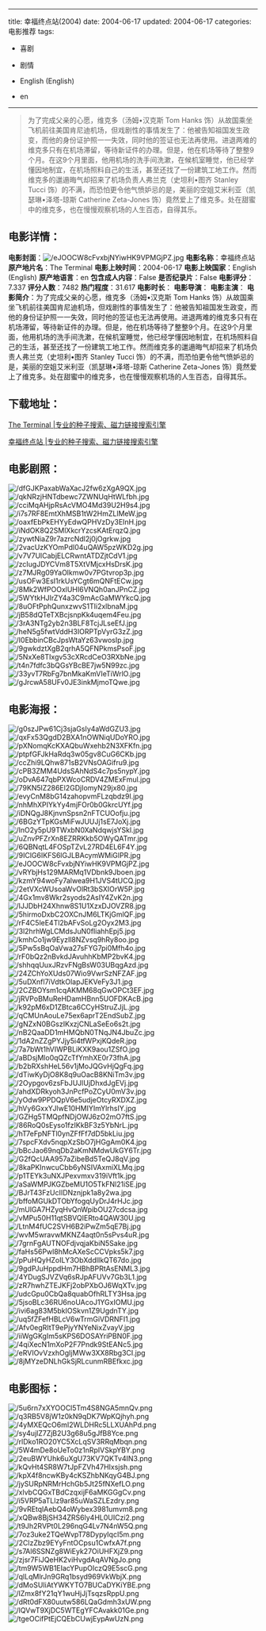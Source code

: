
---
title: 幸福终点站(2004)
date: 2004-06-17
updated: 2004-06-17
categories: 电影推荐
tags:
- 喜剧
- 剧情

- English (English)
- en
---


> 为了完成父亲的心愿，维克多（汤姆•汉克斯 Tom Hanks 饰）从故国乘坐飞机前往美国肯尼迪机场，但戏剧性的事情发生了：他被告知祖国发生政变，而他的身份证护照一一失效，同时他的签证也无法再使用。进退两难的维克多只有在机场滞留，等待新证件的办理。但是，他在机场等待了整整9个月。在这9个月里面，他用机场的洗手间洗漱，在候机室睡觉，他已经学懂因地制宜，在机场照料自己的生活，甚至还找了一份建筑工地工作。然而维克多的邋遢晦气却招来了机场负责人弗兰克（史坦利•图齐 Stanley Tucci 饰）的不满，而恐怕更令他气愤妒忌的是，美丽的空姐艾米利亚（凯瑟琳•泽塔-琼斯 Catherine Zeta-Jones 饰）竟然爱上了维克多。处在甜蜜中的维克多，也在慢慢观察机场的人生百态，自得其乐。

## **电影详情**：

**电影封面**：<img src="https://image.tmdb.org/t/p/w200/eJOOCW8cFvxbjNYiwHK9VPMGjPZ.jpg" alt="/eJOOCW8cFvxbjNYiwHK9VPMGjPZ.jpg" title="/eJOOCW8cFvxbjNYiwHK9VPMGjPZ.jpg">
**电影名称**：幸福终点站
**原产地片名**：The Terminal
**电影上映时间**：2004-06-17
**电影上映国家**：English (English)
**原产地语言**：en
**包含成人内容**：False
**是否纪录片**：False
**电影评分**：7.337
**评分人数**：7482
**热门程度**：31.617
**电影时长**：
**电影导演**：
**电影主演**：
**电影简介**：为了完成父亲的心愿，维克多（汤姆•汉克斯 Tom Hanks 饰）从故国乘坐飞机前往美国肯尼迪机场，但戏剧性的事情发生了：他被告知祖国发生政变，而他的身份证护照一一失效，同时他的签证也无法再使用。进退两难的维克多只有在机场滞留，等待新证件的办理。但是，他在机场等待了整整9个月。在这9个月里面，他用机场的洗手间洗漱，在候机室睡觉，他已经学懂因地制宜，在机场照料自己的生活，甚至还找了一份建筑工地工作。然而维克多的邋遢晦气却招来了机场负责人弗兰克（史坦利•图齐 Stanley Tucci 饰）的不满，而恐怕更令他气愤妒忌的是，美丽的空姐艾米利亚（凯瑟琳•泽塔-琼斯 Catherine Zeta-Jones 饰）竟然爱上了维克多。处在甜蜜中的维克多，也在慢慢观察机场的人生百态，自得其乐。

## **下载地址**：
[The Terminal |专业的种子搜索、磁力链接搜索引擎](https://movie.amd794.com:2083/?search=The%20Terminal&ordering=&mode=match_phrase&page_size=10&page=1)

[幸福终点站 |专业的种子搜索、磁力链接搜索引擎](https://movie.amd794.com:2083/?search=%E5%B9%B8%E7%A6%8F%E7%BB%88%E7%82%B9%E7%AB%99&ordering=&mode=match_phrase&page_size=10&page=1)
 

## **电影剧照**：
<img src="https://image.tmdb.org/t/p/original/dfGJKPaxabWaXacJ2fw6zXgA9QX.jpg" alt="/dfGJKPaxabWaXacJ2fw6zXgA9QX.jpg" title="/dfGJKPaxabWaXacJ2fw6zXgA9QX.jpg"><img src="https://image.tmdb.org/t/p/original/qkNRzjHNTdbewc7ZWNUqHtWLfbh.jpg" alt="/qkNRzjHNTdbewc7ZWNUqHtWLfbh.jpg" title="/qkNRzjHNTdbewc7ZWNUqHtWLfbh.jpg"><img src="https://image.tmdb.org/t/p/original/cciMqAHjpRsAcVMO4Md39U2H9s4.jpg" alt="/cciMqAHjpRsAcVMO4Md39U2H9s4.jpg" title="/cciMqAHjpRsAcVMO4Md39U2H9s4.jpg"><img src="https://image.tmdb.org/t/p/original/i7s7RF8EmtXhMSB1tW2HmZLlMeW.jpg" alt="/i7s7RF8EmtXhMSB1tW2HmZLlMeW.jpg" title="/i7s7RF8EmtXhMSB1tW2HmZLlMeW.jpg"><img src="https://image.tmdb.org/t/p/original/oaxfEbPkEHYyEdwQPHVzDy3EInH.jpg" alt="/oaxfEbPkEHYyEdwQPHVzDy3EInH.jpg" title="/oaxfEbPkEHYyEdwQPHVzDy3EInH.jpg"><img src="https://image.tmdb.org/t/p/original/iNdOK8Q2SMlXkcrYzcsKAtErqzQ.jpg" alt="/iNdOK8Q2SMlXkcrYzcsKAtErqzQ.jpg" title="/iNdOK8Q2SMlXkcrYzcsKAtErqzQ.jpg"><img src="https://image.tmdb.org/t/p/original/zywtNiaZ9r7azrcNdl2j0jOgrkw.jpg" alt="/zywtNiaZ9r7azrcNdl2j0jOgrkw.jpg" title="/zywtNiaZ9r7azrcNdl2j0jOgrkw.jpg"><img src="https://image.tmdb.org/t/p/original/2vacUzKYOmPdI04uQAW5pzWKD2g.jpg" alt="/2vacUzKYOmPdI04uQAW5pzWKD2g.jpg" title="/2vacUzKYOmPdI04uQAW5pzWKD2g.jpg"><img src="https://image.tmdb.org/t/p/original/v7V7UlCabjELCRwntATDZjtCdV1.jpg" alt="/v7V7UlCabjELCRwntATDZjtCdV1.jpg" title="/v7V7UlCabjELCRwntATDZjtCdV1.jpg"><img src="https://image.tmdb.org/t/p/original/zcIugJDYCVm8T5XtVMjcxHsDrsK.jpg" alt="/zcIugJDYCVm8T5XtVMjcxHsDrsK.jpg" title="/zcIugJDYCVm8T5XtVMjcxHsDrsK.jpg"><img src="https://image.tmdb.org/t/p/original/z7MJRg09YaOlkmw0v7PGtvrop3p.jpg" alt="/z7MJRg09YaOlkmw0v7PGtvrop3p.jpg" title="/z7MJRg09YaOlkmw0v7PGtvrop3p.jpg"><img src="https://image.tmdb.org/t/p/original/usOFw3EsI1rkUsYCgt6mQNFtECw.jpg" alt="/usOFw3EsI1rkUsYCgt6mQNFtECw.jpg" title="/usOFw3EsI1rkUsYCgt6mQNFtECw.jpg"><img src="https://image.tmdb.org/t/p/original/8Mk2WfPOOxlUHI6VNQh0anJPnCZ.jpg" alt="/8Mk2WfPOOxlUHI6VNQh0anJPnCZ.jpg" title="/8Mk2WfPOOxlUHI6VNQh0anJPnCZ.jpg"><img src="https://image.tmdb.org/t/p/original/5WYtkHJIrZY4a3C9mAcGaMWYkcQ.jpg" alt="/5WYtkHJIrZY4a3C9mAcGaMWYkcQ.jpg" title="/5WYtkHJIrZY4a3C9mAcGaMWYkcQ.jpg"><img src="https://image.tmdb.org/t/p/original/8uOFtPphQunxzwvS1TIi2xlbnaM.jpg" alt="/8uOFtPphQunxzwvS1TIi2xlbnaM.jpg" title="/8uOFtPphQunxzwvS1TIi2xlbnaM.jpg"><img src="https://image.tmdb.org/t/p/original/jB58dQTeTXBcjsnpKk4uqem4Feu.jpg" alt="/jB58dQTeTXBcjsnpKk4uqem4Feu.jpg" title="/jB58dQTeTXBcjsnpKk4uqem4Feu.jpg"><img src="https://image.tmdb.org/t/p/original/3rA3NTg2yb2n3BLF8TcjJLseEfJ.jpg" alt="/3rA3NTg2yb2n3BLF8TcjJLseEfJ.jpg" title="/3rA3NTg2yb2n3BLF8TcjJLseEfJ.jpg"><img src="https://image.tmdb.org/t/p/original/heN5g5fwtVddH3IORPTpVyrG3zZ.jpg" alt="/heN5g5fwtVddH3IORPTpVyrG3zZ.jpg" title="/heN5g5fwtVddH3IORPTpVyrG3zZ.jpg"><img src="https://image.tmdb.org/t/p/original/I0EbbinCBcJpsWtaYz63vwosIp.jpg" alt="/I0EbbinCBcJpsWtaYz63vwosIp.jpg" title="/I0EbbinCBcJpsWtaYz63vwosIp.jpg"><img src="https://image.tmdb.org/t/p/original/9gwkdztXgB2qrhA5QFNPkmsPsoF.jpg" alt="/9gwkdztXgB2qrhA5QFNPkmsPsoF.jpg" title="/9gwkdztXgB2qrhA5QFNPkmsPsoF.jpg"><img src="https://image.tmdb.org/t/p/original/5NxXe8TIxgv53cXRcdCeO3RXbNe.jpg" alt="/5NxXe8TIxgv53cXRcdCeO3RXbNe.jpg" title="/5NxXe8TIxgv53cXRcdCeO3RXbNe.jpg"><img src="https://image.tmdb.org/t/p/original/t4n7fdfc3bQGsYBcBE7jw5N99zc.jpg" alt="/t4n7fdfc3bQGsYBcBE7jw5N99zc.jpg" title="/t4n7fdfc3bQGsYBcBE7jw5N99zc.jpg"><img src="https://image.tmdb.org/t/p/original/33yvT7RbFg7bnMkaKmVIeTiWrlO.jpg" alt="/33yvT7RbFg7bnMkaKmVIeTiWrlO.jpg" title="/33yvT7RbFg7bnMkaKmVIeTiWrlO.jpg"><img src="https://image.tmdb.org/t/p/original/gJrcwA58UFv0JE3inkMjmoTQwe.jpg" alt="/gJrcwA58UFv0JE3inkMjmoTQwe.jpg" title="/gJrcwA58UFv0JE3inkMjmoTQwe.jpg">

## **电影海报**：
<img src="https://image.tmdb.org/t/p/original/g0szJPw61Cj3sjaGsIy4aWdGZU3.jpg" alt="/g0szJPw61Cj3sjaGsIy4aWdGZU3.jpg" title="/g0szJPw61Cj3sjaGsIy4aWdGZU3.jpg"><img src="https://image.tmdb.org/t/p/original/qxFx53QgdD2BXA1nOWNiqUDoYRO.jpg" alt="/qxFx53QgdD2BXA1nOWNiqUDoYRO.jpg" title="/qxFx53QgdD2BXA1nOWNiqUDoYRO.jpg"><img src="https://image.tmdb.org/t/p/original/pXNomqKcKXAQbuWxehb2N3XFKfn.jpg" alt="/pXNomqKcKXAQbuWxehb2N3XFKfn.jpg" title="/pXNomqKcKXAQbuWxehb2N3XFKfn.jpg"><img src="https://image.tmdb.org/t/p/original/ptpfGFJkHaRdq3w05gv8CuG6CKb.jpg" alt="/ptpfGFJkHaRdq3w05gv8CuG6CKb.jpg" title="/ptpfGFJkHaRdq3w05gv8CuG6CKb.jpg"><img src="https://image.tmdb.org/t/p/original/ccZhi9LQhw871sB2VNsOAGifru9.jpg" alt="/ccZhi9LQhw871sB2VNsOAGifru9.jpg" title="/ccZhi9LQhw871sB2VNsOAGifru9.jpg"><img src="https://image.tmdb.org/t/p/original/cPB3ZMM4UdsSAhNdS4c7ps5nypY.jpg" alt="/cPB3ZMM4UdsSAhNdS4c7ps5nypY.jpg" title="/cPB3ZMM4UdsSAhNdS4c7ps5nypY.jpg"><img src="https://image.tmdb.org/t/p/original/oDvA647qbPXWcoCRDV4ZMExFmul.jpg" alt="/oDvA647qbPXWcoCRDV4ZMExFmul.jpg" title="/oDvA647qbPXWcoCRDV4ZMExFmul.jpg"><img src="https://image.tmdb.org/t/p/original/79KN5lZ286El2GDjIomyN29jx80.jpg" alt="/79KN5lZ286El2GDjIomyN29jx80.jpg" title="/79KN5lZ286El2GDjIomyN29jx80.jpg"><img src="https://image.tmdb.org/t/p/original/evyCnM8bG14zahopvmFLzqbdz9l.jpg" alt="/evyCnM8bG14zahopvmFLzqbdz9l.jpg" title="/evyCnM8bG14zahopvmFLzqbdz9l.jpg"><img src="https://image.tmdb.org/t/p/original/nhMhXPIYkYy4mjFOr0b0GkrcUYf.jpg" alt="/nhMhXPIYkYy4mjFOr0b0GkrcUYf.jpg" title="/nhMhXPIYkYy4mjFOr0b0GkrcUYf.jpg"><img src="https://image.tmdb.org/t/p/original/iDNQgJ8KjnvnSpsn2nFTCUOofju.jpg" alt="/iDNQgJ8KjnvnSpsn2nFTCUOofju.jpg" title="/iDNQgJ8KjnvnSpsn2nFTCUOofju.jpg"><img src="https://image.tmdb.org/t/p/original/6BGzYTpKGsMiFwJUUJj1sE7JoXj.jpg" alt="/6BGzYTpKGsMiFwJUUJj1sE7JoXj.jpg" title="/6BGzYTpKGsMiFwJUUJj1sE7JoXj.jpg"><img src="https://image.tmdb.org/t/p/original/lnO2y5pU9TWxbN0XaNdqwjsYSkl.jpg" alt="/lnO2y5pU9TWxbN0XaNdqwjsYSkl.jpg" title="/lnO2y5pU9TWxbN0XaNdqwjsYSkl.jpg"><img src="https://image.tmdb.org/t/p/original/uZnvPFZrXn8EZRRKkb5OWyQATmr.jpg" alt="/uZnvPFZrXn8EZRRKkb5OWyQATmr.jpg" title="/uZnvPFZrXn8EZRRKkb5OWyQATmr.jpg"><img src="https://image.tmdb.org/t/p/original/6QBNqtL4FOSpTZvL27RD4EL6F4Y.jpg" alt="/6QBNqtL4FOSpTZvL27RD4EL6F4Y.jpg" title="/6QBNqtL4FOSpTZvL27RD4EL6F4Y.jpg"><img src="https://image.tmdb.org/t/p/original/9IClG6IKFS6lGJLBAcymWMiGlPR.jpg" alt="/9IClG6IKFS6lGJLBAcymWMiGlPR.jpg" title="/9IClG6IKFS6lGJLBAcymWMiGlPR.jpg"><img src="https://image.tmdb.org/t/p/original/eJOOCW8cFvxbjNYiwHK9VPMGjPZ.jpg" alt="/eJOOCW8cFvxbjNYiwHK9VPMGjPZ.jpg" title="/eJOOCW8cFvxbjNYiwHK9VPMGjPZ.jpg"><img src="https://image.tmdb.org/t/p/original/vRYbjHs129MARMq1VDbnk9Jboen.jpg" alt="/vRYbjHs129MARMq1VDbnk9Jboen.jpg" title="/vRYbjHs129MARMq1VDbnk9Jboen.jpg"><img src="https://image.tmdb.org/t/p/original/kzmY94woFy7alwea9H1JVS4tUCQ.jpg" alt="/kzmY94woFy7alwea9H1JVS4tUCQ.jpg" title="/kzmY94woFy7alwea9H1JVS4tUCQ.jpg"><img src="https://image.tmdb.org/t/p/original/2etVXcWUsoaWvOlRt3bSXIOrW5P.jpg" alt="/2etVXcWUsoaWvOlRt3bSXIOrW5P.jpg" title="/2etVXcWUsoaWvOlRt3bSXIOrW5P.jpg"><img src="https://image.tmdb.org/t/p/original/4Gx1mv8Wkr2syods2AsIY4ZvK2n.jpg" alt="/4Gx1mv8Wkr2syods2AsIY4ZvK2n.jpg" title="/4Gx1mv8Wkr2syods2AsIY4ZvK2n.jpg"><img src="https://image.tmdb.org/t/p/original/lJJDbH24Xhnw8S1U1XzxDJOVZR8.jpg" alt="/lJJDbH24Xhnw8S1U1XzxDJOVZR8.jpg" title="/lJJDbH24Xhnw8S1U1XzxDJOVZR8.jpg"><img src="https://image.tmdb.org/t/p/original/5hirmoDxbC2OXCnJM6LTKjGmlQF.jpg" alt="/5hirmoDxbC2OXCnJM6LTKjGmlQF.jpg" title="/5hirmoDxbC2OXCnJM6LTKjGmlQF.jpg"><img src="https://image.tmdb.org/t/p/original/rF4C5leE4Tl2bAFvSoLg2Oyx2M3.jpg" alt="/rF4C5leE4Tl2bAFvSoLg2Oyx2M3.jpg" title="/rF4C5leE4Tl2bAFvSoLg2Oyx2M3.jpg"><img src="https://image.tmdb.org/t/p/original/3l2hrhWgLCMdsJuN0fIiahhEpj5.jpg" alt="/3l2hrhWgLCMdsJuN0fIiahhEpj5.jpg" title="/3l2hrhWgLCMdsJuN0fIiahhEpj5.jpg"><img src="https://image.tmdb.org/t/p/original/kmhCo1jw9EyzIl8NZvsq9hRy8oo.jpg" alt="/kmhCo1jw9EyzIl8NZvsq9hRy8oo.jpg" title="/kmhCo1jw9EyzIl8NZvsq9hRy8oo.jpg"><img src="https://image.tmdb.org/t/p/original/5Pw5sBqOaVwa27sFYG7pi0Mfh4o.jpg" alt="/5Pw5sBqOaVwa27sFYG7pi0Mfh4o.jpg" title="/5Pw5sBqOaVwa27sFYG7pi0Mfh4o.jpg"><img src="https://image.tmdb.org/t/p/original/rF0bQz2nBvkdJAvuhhKbMP2bvK4.jpg" alt="/rF0bQz2nBvkdJAvuhhKbMP2bvK4.jpg" title="/rF0bQz2nBvkdJAvuhhKbMP2bvK4.jpg"><img src="https://image.tmdb.org/t/p/original/shhqqUuxJRzvFNgBsW03UBqgAzd.jpg" alt="/shhqqUuxJRzvFNgBsW03UBqgAzd.jpg" title="/shhqqUuxJRzvFNgBsW03UBqgAzd.jpg"><img src="https://image.tmdb.org/t/p/original/24ZChYoXUds07Wio9VwrSzNFZAF.jpg" alt="/24ZChYoXUds07Wio9VwrSzNFZAF.jpg" title="/24ZChYoXUds07Wio9VwrSzNFZAF.jpg"><img src="https://image.tmdb.org/t/p/original/5uDXnfl7iVdtkOlapJEKVeFy3J1.jpg" alt="/5uDXnfl7iVdtkOlapJEKVeFy3J1.jpg" title="/5uDXnfl7iVdtkOlapJEKVeFy3J1.jpg"><img src="https://image.tmdb.org/t/p/original/2CZBOYsm1cqAKMM68qGwOPCt3EF.jpg" alt="/2CZBOYsm1cqAKMM68qGwOPCt3EF.jpg" title="/2CZBOYsm1cqAKMM68qGwOPCt3EF.jpg"><img src="https://image.tmdb.org/t/p/original/jRVPoBMuReHDamHBnn5UOFDKAcB.jpg" alt="/jRVPoBMuReHDamHBnn5UOFDKAcB.jpg" title="/jRVPoBMuReHDamHBnn5UOFDKAcB.jpg"><img src="https://image.tmdb.org/t/p/original/k92pM6xD1ZBtca6CCyHStruZJjL.jpg" alt="/k92pM6xD1ZBtca6CCyHStruZJjL.jpg" title="/k92pM6xD1ZBtca6CCyHStruZJjL.jpg"><img src="https://image.tmdb.org/t/p/original/qCMUnAouLe75ex6aprT2EndSubZ.jpg" alt="/qCMUnAouLe75ex6aprT2EndSubZ.jpg" title="/qCMUnAouLe75ex6aprT2EndSubZ.jpg"><img src="https://image.tmdb.org/t/p/original/gNZxN0BGszIKxzjCNLaSeEo6s2t.jpg" alt="/gNZxN0BGszIKxzjCNLaSeEo6s2t.jpg" title="/gNZxN0BGszIKxzjCNLaSeEo6s2t.jpg"><img src="https://image.tmdb.org/t/p/original/nB2QaaDD1mHMQbN0TNqJN4JbuZc.jpg" alt="/nB2QaaDD1mHMQbN0TNqJN4JbuZc.jpg" title="/nB2QaaDD1mHMQbN0TNqJN4JbuZc.jpg"><img src="https://image.tmdb.org/t/p/original/1dA2nZZgPYJjy5i4tfWPxjKQdeR.jpg" alt="/1dA2nZZgPYJjy5i4tfWPxjKQdeR.jpg" title="/1dA2nZZgPYJjy5i4tfWPxjKQdeR.jpg"><img src="https://image.tmdb.org/t/p/original/7a7bWt1hVIWPBLiKXK9aou1ZSfO.jpg" alt="/7a7bWt1hVIWPBLiKXK9aou1ZSfO.jpg" title="/7a7bWt1hVIWPBLiKXK9aou1ZSfO.jpg"><img src="https://image.tmdb.org/t/p/original/aBDsjMlo0qQZcTfYmhXE0r73fhA.jpg" alt="/aBDsjMlo0qQZcTfYmhXE0r73fhA.jpg" title="/aBDsjMlo0qQZcTfYmhXE0r73fhA.jpg"><img src="https://image.tmdb.org/t/p/original/b2bRXshHeL56v1jMoJQGvHjQgFq.jpg" alt="/b2bRXshHeL56v1jMoJQGvHjQgFq.jpg" title="/b2bRXshHeL56v1jMoJQGvHjQgFq.jpg"><img src="https://image.tmdb.org/t/p/original/dTiwKyDjO8K8q9uOacB8KNiTm3v.jpg" alt="/dTiwKyDjO8K8q9uOacB8KNiTm3v.jpg" title="/dTiwKyDjO8K8q9uOacB8KNiTm3v.jpg"><img src="https://image.tmdb.org/t/p/original/2Oypgov6zsFbJUJlUjDhxdJgEVj.jpg" alt="/2Oypgov6zsFbJUJlUjDhxdJgEVj.jpg" title="/2Oypgov6zsFbJUJlUjDhxdJgEVj.jpg"><img src="https://image.tmdb.org/t/p/original/ahdXDRkyoh3JnPcfPoZCyU0mV3v.jpg" alt="/ahdXDRkyoh3JnPcfPoZCyU0mV3v.jpg" title="/ahdXDRkyoh3JnPcfPoZCyU0mV3v.jpg"><img src="https://image.tmdb.org/t/p/original/yOdw9PPDQpV6e5udjeOtcyRXDXZ.jpg" alt="/yOdw9PPDQpV6e5udjeOtcyRXDXZ.jpg" title="/yOdw9PPDQpV6e5udjeOtcyRXDXZ.jpg"><img src="https://image.tmdb.org/t/p/original/hVy6GxxYJlwE10HMIYImYlrhsIY.jpg" alt="/hVy6GxxYJlwE10HMIYImYlrhsIY.jpg" title="/hVy6GxxYJlwE10HMIYImYlrhsIY.jpg"><img src="https://image.tmdb.org/t/p/original/GZHg5TMQpfNDjOWJ6zO2mO7ftS.jpg" alt="/GZHg5TMQpfNDjOWJ6zO2mO7ftS.jpg" title="/GZHg5TMQpfNDjOWJ6zO2mO7ftS.jpg"><img src="https://image.tmdb.org/t/p/original/86RoQ0sEyso1fzIKkBF3z5YbNrL.jpg" alt="/86RoQ0sEyso1fzIKkBF3z5YbNrL.jpg" title="/86RoQ0sEyso1fzIKkBF3z5YbNrL.jpg"><img src="https://image.tmdb.org/t/p/original/hT7eFpNFTl0ynZFfFf7dD5bkLiu.jpg" alt="/hT7eFpNFTl0ynZFfFf7dD5bkLiu.jpg" title="/hT7eFpNFTl0ynZFfFf7dD5bkLiu.jpg"><img src="https://image.tmdb.org/t/p/original/7spcFXdv5nqpXzSbO7jHGgAm0K4.jpg" alt="/7spcFXdv5nqpXzSbO7jHGgAm0K4.jpg" title="/7spcFXdv5nqpXzSbO7jHGgAm0K4.jpg"><img src="https://image.tmdb.org/t/p/original/bBcJao69nqDb2aKmNMdwUkGY6Tr.jpg" alt="/bBcJao69nqDb2aKmNMdwUkGY6Tr.jpg" title="/bBcJao69nqDb2aKmNMdwUkGY6Tr.jpg"><img src="https://image.tmdb.org/t/p/original/G2fQcUAA957aZibeBd5TeQJ8qV.jpg" alt="/G2fQcUAA957aZibeBd5TeQJ8qV.jpg" title="/G2fQcUAA957aZibeBd5TeQJ8qV.jpg"><img src="https://image.tmdb.org/t/p/original/8kaPKInwcuCbb6yNSIVAxmiXLMq.jpg" alt="/8kaPKInwcuCbb6yNSIVAxmiXLMq.jpg" title="/8kaPKInwcuCbb6yNSIVAxmiXLMq.jpg"><img src="https://image.tmdb.org/t/p/original/p1TEYk3uNXJPexvmxv319iVft1k.jpg" alt="/p1TEYk3uNXJPexvmxv319iVft1k.jpg" title="/p1TEYk3uNXJPexvmxv319iVft1k.jpg"><img src="https://image.tmdb.org/t/p/original/aSaWMPJKGZbeMU1O5TkFNl21iSE.jpg" alt="/aSaWMPJKGZbeMU1O5TkFNl21iSE.jpg" title="/aSaWMPJKGZbeMU1O5TkFNl21iSE.jpg"><img src="https://image.tmdb.org/t/p/original/BJrT43FzUcIIDNznjpk1a8y2wa.jpg" alt="/BJrT43FzUcIIDNznjpk1a8y2wa.jpg" title="/BJrT43FzUcIIDNznjpk1a8y2wa.jpg"><img src="https://image.tmdb.org/t/p/original/bffoMGUkDTObYfogqUyDrJ4rHJc.jpg" alt="/bffoMGUkDTObYfogqUyDrJ4rHJc.jpg" title="/bffoMGUkDTObYfogqUyDrJ4rHJc.jpg"><img src="https://image.tmdb.org/t/p/original/mUlGA7HZyqHvQnWpibOU27cdcsa.jpg" alt="/mUlGA7HZyqHvQnWpibOU27cdcsa.jpg" title="/mUlGA7HZyqHvQnWpibOU27cdcsa.jpg"><img src="https://image.tmdb.org/t/p/original/vMPu50H11qtSBVQIERto4QAW30U.jpg" alt="/vMPu50H11qtSBVQIERto4QAW30U.jpg" title="/vMPu50H11qtSBVQIERto4QAW30U.jpg"><img src="https://image.tmdb.org/t/p/original/LtnM4fUC2SVH6B2iPwZm5qE7Bj.jpg" alt="/LtnM4fUC2SVH6B2iPwZm5qE7Bj.jpg" title="/LtnM4fUC2SVH6B2iPwZm5qE7Bj.jpg"><img src="https://image.tmdb.org/t/p/original/wvM5wravwMKNZ4aqt0n5sPvs4uR.jpg" alt="/wvM5wravwMKNZ4aqt0n5sPvs4uR.jpg" title="/wvM5wravwMKNZ4aqt0n5sPvs4uR.jpg"><img src="https://image.tmdb.org/t/p/original/7grnFgAUTNOFdjvqjaKbiN5Sake.jpg" alt="/7grnFgAUTNOFdjvqjaKbiN5Sake.jpg" title="/7grnFgAUTNOFdjvqjaKbiN5Sake.jpg"><img src="https://image.tmdb.org/t/p/original/faHs56Pwl8hMcAXeScCCVpks5k7.jpg" alt="/faHs56Pwl8hMcAXeScCCVpks5k7.jpg" title="/faHs56Pwl8hMcAXeScCCVpks5k7.jpg"><img src="https://image.tmdb.org/t/p/original/pPuHQyHZoILY3ObXddlIkQT67do.jpg" alt="/pPuHQyHZoILY3ObXddlIkQT67do.jpg" title="/pPuHQyHZoILY3ObXddlIkQT67do.jpg"><img src="https://image.tmdb.org/t/p/original/9gdPJuHppdHm7HBhBPRtAsENML3.jpg" alt="/9gdPJuHppdHm7HBhBPRtAsENML3.jpg" title="/9gdPJuHppdHm7HBhBPRtAsENML3.jpg"><img src="https://image.tmdb.org/t/p/original/4YDugSJVZVq6sRJpAFUVv7Gb3L1.jpg" alt="/4YDugSJVZVq6sRJpAFUVv7Gb3L1.jpg" title="/4YDugSJVZVq6sRJpAFUVv7Gb3L1.jpg"><img src="https://image.tmdb.org/t/p/original/zR7hwhZTEJKFj2obPXbOJ6WqXTv.jpg" alt="/zR7hwhZTEJKFj2obPXbOJ6WqXTv.jpg" title="/zR7hwhZTEJKFj2obPXbOJ6WqXTv.jpg"><img src="https://image.tmdb.org/t/p/original/udcGpu0CbQa8quabOfhRLTY3Hsa.jpg" alt="/udcGpu0CbQa8quabOfhRLTY3Hsa.jpg" title="/udcGpu0CbQa8quabOfhRLTY3Hsa.jpg"><img src="https://image.tmdb.org/t/p/original/5jsoBLc36RU6noUAcoJ1YGxIOMU.jpg" alt="/5jsoBLc36RU6noUAcoJ1YGxIOMU.jpg" title="/5jsoBLc36RU6noUAcoJ1YGxIOMU.jpg"><img src="https://image.tmdb.org/t/p/original/ivi6ag83M5bkIOSkvn1Z9UgdnTY.jpg" alt="/ivi6ag83M5bkIOSkvn1Z9UgdnTY.jpg" title="/ivi6ag83M5bkIOSkvn1Z9UgdnTY.jpg"><img src="https://image.tmdb.org/t/p/original/uq5fZFefHBLcV6wTrmGiVDRNFI1.jpg" alt="/uq5fZFefHBLcV6wTrmGiVDRNFI1.jpg" title="/uq5fZFefHBLcV6wTrmGiVDRNFI1.jpg"><img src="https://image.tmdb.org/t/p/original/Afv0egRItT9ePjyYNYeNixZvayV.jpg" alt="/Afv0egRItT9ePjyYNYeNixZvayV.jpg" title="/Afv0egRItT9ePjyYNYeNixZvayV.jpg"><img src="https://image.tmdb.org/t/p/original/iiWgGKgIm5sKPS6DOSAYriPBN0F.jpg" alt="/iiWgGKgIm5sKPS6DOSAYriPBN0F.jpg" title="/iiWgGKgIm5sKPS6DOSAYriPBN0F.jpg"><img src="https://image.tmdb.org/t/p/original/4qiXecN1mXoP2F7Pndk9StEANc5.jpg" alt="/4qiXecN1mXoP2F7Pndk9StEANc5.jpg" title="/4qiXecN1mXoP2F7Pndk9StEANc5.jpg"><img src="https://image.tmdb.org/t/p/original/eRVIOvVzxhOgIjMWw3XX8Rbg3CI.jpg" alt="/eRVIOvVzxhOgIjMWw3XX8Rbg3CI.jpg" title="/eRVIOvVzxhOgIjMWw3XX8Rbg3CI.jpg"><img src="https://image.tmdb.org/t/p/original/8jMYzeDNLhGkSjRLcunmRBEfkxc.jpg" alt="/8jMYzeDNLhGkSjRLcunmRBEfkxc.jpg" title="/8jMYzeDNLhGkSjRLcunmRBEfkxc.jpg">

## **电影图标**：
<img src="https://image.tmdb.org/t/p/original/5u6rn7xXYOOCl5Tm4S8NGA5mnQv.png" alt="/5u6rn7xXYOOCl5Tm4S8NGA5mnQv.png" title="/5u6rn7xXYOOCl5Tm4S8NGA5mnQv.png"><img src="https://image.tmdb.org/t/p/original/q3RB5V8jW1z0kN9qDK7WpKQjhyh.png" alt="/q3RB5V8jW1z0kN9qDK7WpKQjhyh.png" title="/q3RB5V8jW1z0kN9qDK7WpKQjhyh.png"><img src="https://image.tmdb.org/t/p/original/4yMXEQcO6mI2WLDHRc5LLXUAhPd.png" alt="/4yMXEQcO6mI2WLDHRc5LLXUAhPd.png" title="/4yMXEQcO6mI2WLDHRc5LLXUAhPd.png"><img src="https://image.tmdb.org/t/p/original/sy4ujlZ7ZjB2U3g68u5gJfB8Yce.png" alt="/sy4ujlZ7ZjB2U3g68u5gJfB8Yce.png" title="/sy4ujlZ7ZjB2U3g68u5gJfB8Yce.png"><img src="https://image.tmdb.org/t/p/original/rlDko1RO20YC5XcLqSV3RRqMbqn.png" alt="/rlDko1RO20YC5XcLqSV3RRqMbqn.png" title="/rlDko1RO20YC5XcLqSV3RRqMbqn.png"><img src="https://image.tmdb.org/t/p/original/5W4mDe8oUeTo0z1nRpIVSkpYBY.png" alt="/5W4mDe8oUeTo0z1nRpIVSkpYBY.png" title="/5W4mDe8oUeTo0z1nRpIVSkpYBY.png"><img src="https://image.tmdb.org/t/p/original/2euBWYUhk6uXgU73KV7QKTv4IN3.png" alt="/2euBWYUhk6uXgU73KV7QKTv4IN3.png" title="/2euBWYUhk6uXgU73KV7QKTv4IN3.png"><img src="https://image.tmdb.org/t/p/original/kQvHt4SR8W7tJpFZVh47HIxsjsh.png" alt="/kQvHt4SR8W7tJpFZVh47HIxsjsh.png" title="/kQvHt4SR8W7tJpFZVh47HIxsjsh.png"><img src="https://image.tmdb.org/t/p/original/kpX4f8ncwKBy4cKSZhbNKqyG4BJ.png" alt="/kpX4f8ncwKBy4cKSZhbNKqyG4BJ.png" title="/kpX4f8ncwKBy4cKSZhbNKqyG4BJ.png"><img src="https://image.tmdb.org/t/p/original/jySURpNRMrHchGb5Jt25fNXefLO.png" alt="/jySURpNRMrHchGb5Jt25fNXefLO.png" title="/jySURpNRMrHchGb5Jt25fNXefLO.png"><img src="https://image.tmdb.org/t/p/original/xlvbCQGxTBdCzqxijF6aMKGGgCv.png" alt="/xlvbCQGxTBdCzqxijF6aMKGGgCv.png" title="/xlvbCQGxTBdCzqxijF6aMKGGgCv.png"><img src="https://image.tmdb.org/t/p/original/i5VRP5aTLlz9ar85uWaSZLEzdry.png" alt="/i5VRP5aTLlz9ar85uWaSZLEzdry.png" title="/i5VRP5aTLlz9ar85uWaSZLEzdry.png"><img src="https://image.tmdb.org/t/p/original/9vREtqlAebQ4oWybex3981umvm8.png" alt="/9vREtqlAebQ4oWybex3981umvm8.png" title="/9vREtqlAebQ4oWybex3981umvm8.png"><img src="https://image.tmdb.org/t/p/original/xQBw8BjSH34ZRS6ly4HL0UICzi2.png" alt="/xQBw8BjSH34ZRS6ly4HL0UICzi2.png" title="/xQBw8BjSH34ZRS6ly4HL0UICzi2.png"><img src="https://image.tmdb.org/t/p/original/t9Jh2RVPt0L296nqG4Lv7N4nW5Q.png" alt="/t9Jh2RVPt0L296nqG4Lv7N4nW5Q.png" title="/t9Jh2RVPt0L296nqG4Lv7N4nW5Q.png"><img src="https://image.tmdb.org/t/p/original/7oz3uke2TQeWvpT78DypyIqcI5m.png" alt="/7oz3uke2TQeWvpT78DypyIqcI5m.png" title="/7oz3uke2TQeWvpT78DypyIqcI5m.png"><img src="https://image.tmdb.org/t/p/original/2ClzZbz9EYyFntOCpsu1CwfxA7f.png" alt="/2ClzZbz9EYyFntOCpsu1CwfxA7f.png" title="/2ClzZbz9EYyFntOCpsu1CwfxA7f.png"><img src="https://image.tmdb.org/t/p/original/s7Al6SSNZg8WiEyk27OiUHFXjZ9.png" alt="/s7Al6SSNZg8WiEyk27OiUHFXjZ9.png" title="/s7Al6SSNZg8WiEyk27OiUHFXjZ9.png"><img src="https://image.tmdb.org/t/p/original/zjsr7FiJQeHK2viHvgdAqAVNgJo.png" alt="/zjsr7FiJQeHK2viHvgdAqAVNgJo.png" title="/zjsr7FiJQeHK2viHvgdAqAVNgJo.png"><img src="https://image.tmdb.org/t/p/original/tm9W5WB1EIacYPupOIczQ9E5scG.png" alt="/tm9W5WB1EIacYPupOIczQ9E5scG.png" title="/tm9W5WB1EIacYPupOIczQ9E5scG.png"><img src="https://image.tmdb.org/t/p/original/qlLqMlrJn9GRq1bsyd969VkWbjX.png" alt="/qlLqMlrJn9GRq1bsyd969VkWbjX.png" title="/qlLqMlrJn9GRq1bsyd969VkWbjX.png"><img src="https://image.tmdb.org/t/p/original/dMoSUIiAtYWKYTO7BUCaDYKiYBE.png" alt="/dMoSUIiAtYWKYTO7BUCaDYKiYBE.png" title="/dMoSUIiAtYWKYTO7BUCaDYKiYBE.png"><img src="https://image.tmdb.org/t/p/original/lZmx8fY21qY1wuHjJjTsqzsRppU.png" alt="/lZmx8fY21qY1wuHjJjTsqzsRppU.png" title="/lZmx8fY21qY1wuHjJjTsqzsRppU.png"><img src="https://image.tmdb.org/t/p/original/dRt0dFX80uutw586LQaGdmh3xUW.png" alt="/dRt0dFX80uutw586LQaGdmh3xUW.png" title="/dRt0dFX80uutw586LQaGdmh3xUW.png"><img src="https://image.tmdb.org/t/p/original/lQVwT9XjDC5WTEgYFCAvakk01Ge.png" alt="/lQVwT9XjDC5WTEgYFCAvakk01Ge.png" title="/lQVwT9XjDC5WTEgYFCAvakk01Ge.png"><img src="https://image.tmdb.org/t/p/original/tgeOCifPtEjCQEbCUwjEypAwUzN.png" alt="/tgeOCifPtEjCQEbCUwjEypAwUzN.png" title="/tgeOCifPtEjCQEbCUwjEypAwUzN.png">
